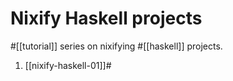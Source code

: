 
# Nixify Haskell projects

#[[tutorial]] series on nixifying #[[haskell]] projects.

1. [[nixify-haskell-01]]#